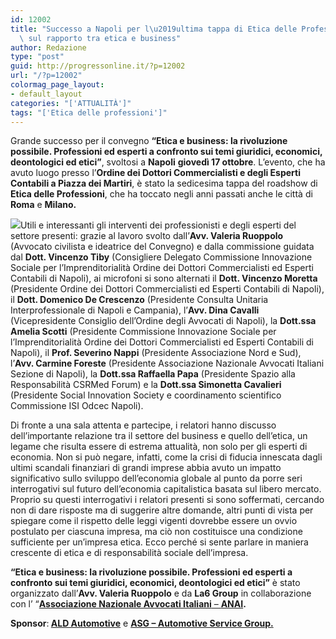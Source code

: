 ```yaml
---
id: 12002
title: "Successo a Napoli per l\u2019ultima tappa di Etica delle Professioni: focus\
  \ sul rapporto tra etica e business"
author: Redazione
type: "post"
guid: http://progressonline.it/?p=12002
url: "/?p=12002"
colormag_page_layout:
- default_layout
categories: "['ATTUALITÀ']"
tags: "['Etica delle professioni']"
---
```


Grande successo per il convegno<span class="Apple-converted-space"> </span>**“Etica e business: la rivoluzione possibile. Professioni ed esperti a confronto sui temi giuridici, economici, deontologici ed etici”**, svoltosi a **Napoli** **giovedì 17 ottobre**. L’evento, che ha avuto luogo presso l’**Ordine dei Dottori Commercialisti e degli Esperti Contabili a Piazza dei Martiri**, è stato la sedicesima tappa del roadshow di **Etica delle Professioni**, che ha toccato negli anni passati anche le città di **Roma** e **Milano.<span class="Apple-converted-space"> </span>**

![](https://progressonline.it/wp-content/uploads/2019/10/Etica-delle-Professioni-Convegno-Napoli-2019-225x300.jpg)Utili e interessanti gli interventi dei professionisti e degli esperti del settore presenti: grazie al lavoro svolto dall’**Avv. Valeria Ruoppolo** (Avvocato civilista e ideatrice del Convegno) e dalla commissione guidata dal **Dott. Vincenzo Tiby** (Consigliere Delegato Commissione Innovazione Sociale per l’Imprenditorialità Ordine dei Dottori Commercialisti ed Esperti Contabili di Napoli), ai microfoni si sono alternati il **Dott. Vincenzo Moretta** (Presidente Ordine dei Dottori Commercialisti ed Esperti Contabili di Napoli), il **Dott. Domenico De Crescenzo** (Presidente Consulta Unitaria Interprofessionale di Napoli e Campania),<span class="Apple-converted-space"> </span>l’**Avv. Dina Cavalli** (Vicepresidente Consiglio dell’Ordine degli Avvocati di Napoli), la **Dott.ssa Amelia Scotti** (Presidente Commissione Innovazione Sociale per l’Imprenditorialità Ordine dei Dottori Commercialisti ed Esperti Contabili di Napoli), il **Prof. Severino Nappi** (Presidente Associazione Nord e Sud), l’**Avv. Carmine Foreste** (Presidente Associazione Nazionale Avvocati Italiani Sezione di Napoli), la **Dott.ssa Raffaella Papa** (Presidente Spazio alla Responsabilità CSRMed Forum) e la **Dott.ssa Simonetta Cavalieri** (Presidente Social Innovation Society e coordinamento scientifico Commissione ISI Odcec Napoli).

Di fronte a una sala attenta e partecipe, i relatori hanno discusso dell’importante relazione tra il settore del business e quello dell’etica, un legame che risulta essere di estrema attualità, non solo per gli esperti di economia. Non si può negare, infatti, come la crisi di fiducia innescata dagli ultimi scandali finanziari di grandi imprese abbia avuto un impatto significativo sullo sviluppo dell’economia globale al punto da porre seri interrogativi sul futuro dell’economia capitalistica basata sul libero mercato. Proprio su questi interrogativi i relatori presenti si sono soffermati, cercando non di dare risposte ma di suggerire altre domande, altri punti di vista per spiegare come il rispetto delle leggi vigenti dovrebbe essere un ovvio postulato per ciascuna impresa, ma ciò non costituisce una condizione sufficiente per un’impresa etica. Ecco perché si sente parlare in maniera crescente di etica e di responsabilità sociale dell’impresa.

**“Etica e business: la rivoluzione possibile. Professioni ed esperti a confronto sui temi giuridici, economici, deontologici ed etici”** è stato organizzato dall’**Avv. Valeria Ruoppolo** e da **La6 Group** in collaborazione con l’ “[**Associazione Nazionale Avvocati Italiani** – **ANAI**](https://www.associazionenazionaleavvocatiitaliani.it/)**.**

**Sponsor**:**<span class="Apple-converted-space"> </span>**[**ALD Automotive**](https://www.aldautomotive.it/) e<span class="Apple-converted-space"> </span>[**ASG – Automotive Service Group.**](https://www.automotivesg.com/)
